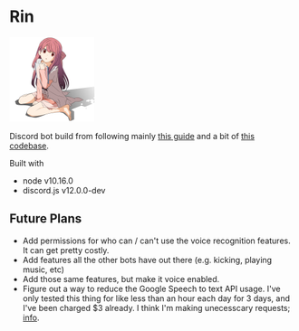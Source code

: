 # Rin

![rin](img/rin.png)

Discord bot build from following mainly [this guide](https://refruity.xyz/writing-discord-bot/) and a bit of 
[this codebase](https://github.com/dtinth/discord-transcriber).

Built with

- node v10.16.0
- discord.js v12.0.0-dev

## Future Plans
- Add permissions for who can / can't use the voice recognition features. It can get pretty costly.
- Add features all the other bots have out there (e.g. kicking, playing music, etc)
- Add those same features, but make it voice enabled.
- Figure out a way to reduce the Google Speech to text API usage. I've only tested this thing for like less than an hour each day for 3 days, and I've been charged $3 already. I think I'm making unecesscary requests; [info](https://cloud.google.com/speech-to-text/docs/basics).
